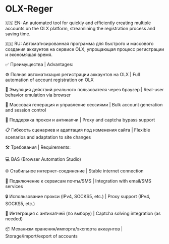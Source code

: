 # OLX-Reger
🇺🇸 EN: An automated tool for quickly and efficiently creating multiple accounts on the OLX platform, streamlining the registration process and saving time.

🇷🇺 RU: Автоматизированная программа для быстрого и массового создания аккаунтов на сервисе OLX, упрощающая процесс регистрации и экономящая время.

✅ Преимущества | Advantages:

⚙️ Полная автоматизация регистрации аккаунтов на OLX
| Full automation of account registration on OLX

🧠 Эмуляция действий реального пользователя через браузер
| Real-user behavior emulation via browser

🔄 Массовая генерация и управление сессиями
| Bulk account generation and session control

🔐 Поддержка прокси и антикапчи
| Proxy and captcha bypass support

📋 Гибкость сценариев и адаптация под изменения сайта
| Flexible scenarios and adaptation to site changes

🛠 Требования | Requirements:

💻 BAS (Browser Automation Studio)

🌐 Стабильное интернет-соединение | Stable internet connection

🧩 Подключение к сервисам почты/SMS | Integration with email/SMS services

🔒 Использование прокси (IPv4, SOCKS5, etc.) | Proxy support (IPv4, SOCKS5, etc.)

🧠 Интеграция с антикапчей (по выбору) | Captcha solving integration (as needed)

📦 Механизм хранения/импорта/экспорта аккаунтов | Storage/import/export of accounts
